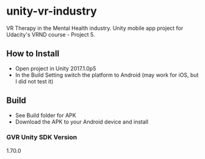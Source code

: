 # unity-vr-industry
VR Therapy in the Mental Health industry. Unity mobile app project for Udacity's VRND course - Project 5.

## How to Install
 * Open project in Unity 2017.1.0p5 
 * In the Build Setting switch the platform to Android (may work for iOS, but I did not test it)
 
## Build
 * See Build folder for APK
 * Download the APK to your Android device and install

### GVR Unity SDK Version
1.70.0
